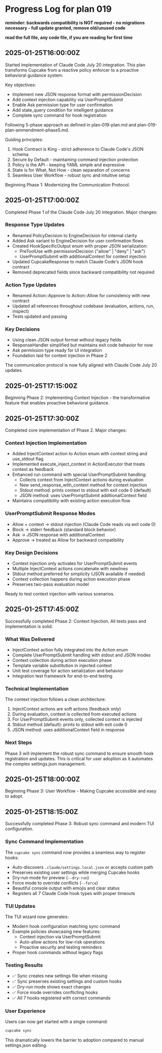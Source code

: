 # Progress Log for plan 019

**reminder: backwards compatibility is NOT required - no migrations necessary - full update granted, remove old/unused code**

**read the full file, any code file, if you are reading for first time**

## 2025-01-25T16:00:00Z

Started implementation of Claude Code July 20 integration. This plan transforms Cupcake from a reactive policy enforcer to a proactive behavioral guidance system.

Key objectives:

- Implement new JSON response format with permissionDecision
- Add context injection capability via UserPromptSubmit
- Enable Ask permission type for user confirmation
- Add state_query condition for intelligent guidance
- Complete sync command for hook registration

Following 5-phase approach as defined in plan-019-plan.md and plan-019-plan-ammendment-phase5.md.

Guiding principles:

1. Hook Contract is King - strict adherence to Claude Code's JSON schema
2. Secure by Default - maintaining command injection protection
3. Policy is the API - keeping YAML simple and expressive
4. State is for What, Not How - clean separation of concerns
5. Seamless User Workflow - robust sync and intuitive setup

Beginning Phase 1: Modernizing the Communication Protocol.

## 2025-01-25T17:00:00Z

Completed Phase 1 of the Claude Code July 20 integration. Major changes:

### Response Type Updates
- Renamed PolicyDecision to EngineDecision for internal clarity
- Added Ask variant to EngineDecision for user confirmation flows
- Created HookSpecificOutput enum with proper JSON serialization:
  - PreToolUse with permissionDecision ("allow" | "deny" | "ask")
  - UserPromptSubmit with additionalContext for context injection
- Updated CupcakeResponse to match Claude Code's JSON hook contract
- Removed deprecated fields since backward compatibility not required

### Action Type Updates  
- Renamed Action::Approve to Action::Allow for consistency with new contract
- Updated all references throughout codebase (evaluation, actions, run, inspect)
- Tests updated and passing

### Key Decisions
- Using clean JSON output format without legacy fields
- ResponseHandler simplified but maintains exit code behavior for now
- Ask permission type ready for UI integration
- Foundation laid for context injection in Phase 2

The communication protocol is now fully aligned with Claude Code July 20 updates.

## 2025-01-25T17:15:00Z

Beginning Phase 2: Implementing Context Injection - the transformative feature that enables proactive behavioral guidance.

## 2025-01-25T17:30:00Z

Completed core implementation of Phase 2. Major changes:

### Context Injection Implementation
- Added InjectContext action to Action enum with context string and use_stdout flag
- Implemented execute_inject_context in ActionExecutor that treats context as feedback
- Enhanced run command with special UserPromptSubmit handling:
  - Collects context from InjectContext actions during evaluation
  - New send_response_with_context method for context injection
  - Stdout method: prints context to stdout with exit code 0 (default)
  - JSON method: uses UserPromptSubmit additionalContext field
- Maintains compatibility with existing action execution flow

### UserPromptSubmit Response Modes
- Allow + context → stdout injection (Claude Code reads via exit code 0)
- Block → stderr feedback (standard block behavior)
- Ask → JSON response with additionalContext
- Approve → treated as Allow for backward compatibility

### Key Design Decisions
- Context injection only activates for UserPromptSubmit events
- Multiple InjectContext actions concatenate with newlines
- Stdout method preferred for simplicity (JSON available if needed)
- Context collection happens during action execution phase
- Preserves two-pass evaluation model

Ready to test context injection with various scenarios.

## 2025-01-25T17:45:00Z

Successfully completed Phase 2: Context Injection. All tests pass and implementation is solid.

### What Was Delivered
- InjectContext action fully integrated into the Action enum
- Complete UserPromptSubmit handling with stdout and JSON modes
- Context collection during action execution phase
- Template variable substitution in injected context
- Unit test coverage for action serialization and behavior
- Integration test framework for end-to-end testing

### Technical Implementation
The context injection follows a clean architecture:
1. InjectContext actions are soft actions (feedback only)
2. During evaluation, context is collected from executed actions
3. For UserPromptSubmit events only, collected context is injected
4. Stdout method (default): prints to stdout with exit code 0
5. JSON method: uses additionalContext field in response

### Next Steps
Phase 3 will implement the robust sync command to ensure smooth hook registration and updates. This is critical for user adoption as it automates the complex settings.json management.

## 2025-01-25T18:00:00Z

Beginning Phase 3: User Workflow - Making Cupcake accessible and easy to adopt.

## 2025-01-25T18:15:00Z 

Successfully completed Phase 3: Robust sync command and modern TUI configuration.

### Sync Command Implementation
The `cupcake sync` command now provides a seamless way to register hooks:
- Auto-discovers `.claude/settings.local.json` or accepts custom path
- Preserves existing user settings while merging Cupcake hooks
- Dry-run mode for preview (`--dry-run`)
- Force mode to override conflicts (`--force`)
- Beautiful console output with emojis and clear status
- Registers all 7 Claude Code hook types with proper timeouts

### TUI Updates  
The TUI wizard now generates:
- Modern hook configuration matching sync command
- Example policies showcasing new features:
  - Context injection via UserPromptSubmit
  - Auto-allow actions for low-risk operations
  - Proactive security and testing reminders
- Proper hook commands without legacy flags

### Testing Results
- ✅ Sync creates new settings file when missing
- ✅ Sync preserves existing settings and custom hooks
- ✅ Dry-run mode shows exact changes
- ✅ Force mode overrides conflicting hooks
- ✅ All 7 hooks registered with correct commands

### User Experience
Users can now get started with a single command:
```bash
cupcake sync
```

This dramatically lowers the barrier to adoption compared to manual settings.json editing.

